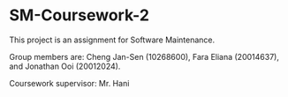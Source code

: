# SM-Coursework-2

This project is an assignment for Software Maintenance. 

Group members are: Cheng Jan-Sen (10268600), Fara Eliana (20014637), and Jonathan Ooi (20012024).

Coursework supervisor: Mr. Hani

